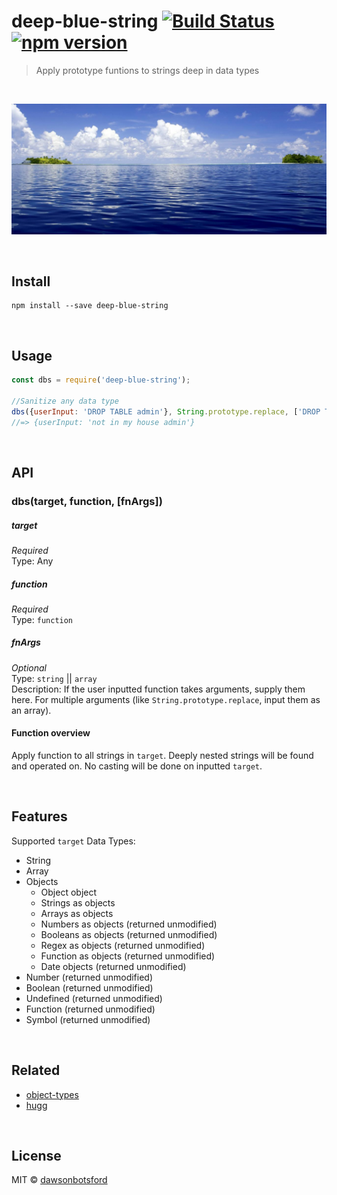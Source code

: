 # deep-blue-string [![Build Status](https://travis-ci.org/dawsonbotsford/deep-blue-string.svg?branch=master)](https://travis-ci.org/dawsonbotsford/deep-blue-string) [![npm version](https://badge.fury.io/js/deep-blue-string.svg)](https://badge.fury.io/js/deep-blue-string)

> Apply prototype funtions to strings deep in data types

<br>

![logo](logo.jpg)

<br>

## Install

```
npm install --save deep-blue-string
```


<br>

## Usage

```js
const dbs = require('deep-blue-string');

//Sanitize any data type
dbs({userInput: 'DROP TABLE admin'}, String.prototype.replace, ['DROP TABLE', 'not in my house']);
//=> {userInput: 'not in my house admin'}
```

<br>

## API

### dbs(target, function, [fnArgs])

##### target

*Required*  
Type: Any  

##### function

*Required*  
Type: `function`

##### fnArgs

*Optional*  
Type: `string` || `array`  
Description: If the user inputted function takes arguments, supply them here. For multiple arguments (like `String.prototype.replace`, input them as an array).

#### Function overview

Apply function to all strings in `target`. Deeply nested strings will be found and operated on. No casting will be done on inputted `target`.

<br>

## Features

Supported `target` Data Types:
* String
* Array
* Objects
  * Object object
  * Strings as objects
  * Arrays as objects
  * Numbers as objects (returned unmodified)
  * Booleans as objects (returned unmodified)
  * Regex	as objects (returned unmodified)
  * Function as objects (returned unmodified)
  * Date objects   (returned unmodified)
* Number	(returned unmodified)
* Boolean	(returned unmodified)
* Undefined (returned unmodified)
* Function (returned unmodified)
* Symbol (returned unmodified)

<br>

## Related
* [object-types](https://github.com/dawsonbotsford/object-types)
* [hugg](https://github.com/dawsonbotsford/hugg)

<br>

## License

MIT © [dawsonbotsford](http://dawsonbotsford.com)
